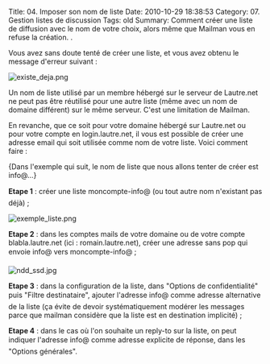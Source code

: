 Title: 04. Imposer son nom de liste 
Date: 2010-10-29 18:38:53
Category: 07. Gestion listes de discussion
Tags: old
Summary: Comment créer une liste de diffusion avec le nom de votre choix, alors même que Mailman vous en refuse la création. . 

Vous avez sans doute tenté de créer une liste, et vous avez obtenu le message d'erreur suivant :

<img src="/img/existe_deja.png" title="to complete" alt="existe_deja.png" />

Un nom de liste utilisé par un membre hébergé sur le serveur de Lautre.net ne peut pas être réutilisé pour une autre liste (même avec un nom de domaine différent) sur le même serveur.
C'est une limitation de Mailman.

En revanche, que ce soit pour votre domaine hébergé sur Lautre.net ou pour votre compte en login.lautre.net, il vous est possible de créer une adresse email qui soit utilisée comme nom de votre liste. Voici comment faire :

{Dans l'exemple qui suit, le nom de liste que nous allons tenter de créer est info@...}

**Etape 1** : créer une liste moncompte-info@ (ou tout autre nom n'existant pas déjà) ;

<img src="/img/exemple_liste.png" title="to complete" alt="exemple_liste.png" />

**Etape 2** : dans les comptes mails de votre domaine ou de votre compte blabla.lautre.net (ici : romain.lautre.net), créer une adresse sans pop qui envoie info@ vers moncompte-info@ ;

<img src="/img/ndd_ssd.jpg" title="to complete" alt="ndd_ssd.jpg" />

**Etape 3** : dans la configuration de la liste, dans "Options de confidentialité" puis "Filtre destinataire", ajouter l'adresse info@ comme adresse alternative de la liste (ça évite de devoir systématiquement modérer les messages parce que mailman considère que la liste est en destination implicité) ;

**Etape 4** : dans le cas où l'on souhaite un reply-to sur la liste, on peut indiquer l'adresse info@ comme adresse explicite de réponse, dans les "Options générales".

